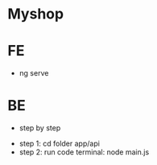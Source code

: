 # Myshop
# FE
- ng serve
# BE 
- step by step
+ step 1: cd folder app/api
+ step 2: run code terminal: node main.js

